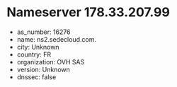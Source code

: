 # Nameserver 178.33.207.99

* as_number: 16276
* name: ns2.sedecloud.com.
* city: Unknown
* country: FR
* organization: OVH SAS
* version: Unknown
* dnssec: false
